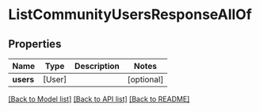 # ListCommunityUsersResponseAllOf

## Properties
Name | Type | Description | Notes
------------ | ------------- | ------------- | -------------
**users** | [User] |  | [optional] 

[[Back to Model list]](../README.md#documentation-for-models) [[Back to API list]](../README.md#documentation-for-api-endpoints) [[Back to README]](../README.md)


